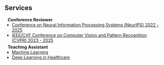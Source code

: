 ## Services

<h4 style="margin:0 10px 0;">Conference Reviewer</h4>

<ul style="margin:0 0 5px;">
  <li><a href="https://neurips.cc/"><autocolor>Conference on Neural Information Processing Systems (NeurIPS) 2022 - 2025</autocolor></a></li>
  <li><a href="https://cvpr.thecvf.com/"><autocolor>IEEE/CVF Conference on Computer Vision and Pattern Recognition (CVPR) 2023 - 2025</autocolor></a></li>
</ul>

<h4 style="margin:0 10px 0;">Teaching Assistant</h4>

<ul style="margin:0 0 5px;">
  <li><a href="https://www.cs.ox.ac.uk/teaching/courses/2023-2024/ml/"><autocolor>Machine Learning</autocolor></a></li>
  <li><a href="https://www.cs.ox.ac.uk/teaching/courses/2023-2024/dlhealthcare/"><autocolor>Deep Learning in Healthcare</autocolor></a></li>
</ul>

<!-- <h4 style="margin:0 10px 0;">Journal Reviewers</h4>

<ul style="margin:0 0 20px;">
  <li><a href="https://www.computer.org/csdl/journal/tp"><autocolor>IEEE Transactions on Pattern Analysis and Machine Intelligence (TPAMI)</autocolor></a></li>
  <li><a href="https://www.springer.com/journal/11263"><autocolor>International Journal of Computer Vision (IJCV)</autocolor></a></li>
</ul> -->
